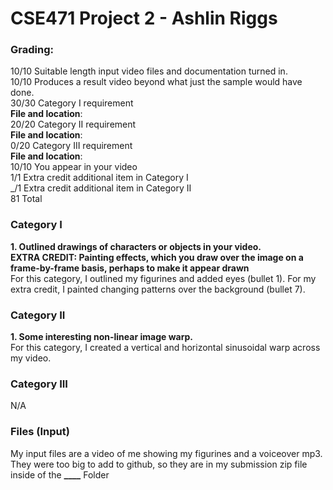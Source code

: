 # CSE471 Project 2 - Ashlin Riggs  

###  Grading:  
10/10	Suitable length input video files and documentation turned in.  
10/10	Produces a result video beyond what just the sample would have done.  
30/30	Category I requirement  
  **File and location**:  
20/20	Category II requirement  
  **File and location**:  
0/20	Category III requirement  
  **File and location**:  
10/10	You appear in your video  
1/1 Extra credit additional item in Category I  
_/1 Extra credit additional item in Category II  
81 Total  

### Category I  
**1. Outlined drawings of characters or objects in your video.**  
**EXTRA CREDIT: Painting effects, which you draw over the image on a frame-by-frame basis, perhaps to make it appear drawn**  
For this category, I outlined my figurines and added eyes (bullet 1). For my extra credit, I painted changing patterns over the background (bullet 7).  

### Category II  
**1. Some interesting non-linear image warp.**  
For this category, I created a vertical and horizontal sinusoidal warp across my video.  

### Category III  
N/A  

### Files (Input)  
My input files are a video of me showing my figurines and a voiceover mp3. They were too big to add to github, so they are in my submission zip file inside of the **____** Folder
